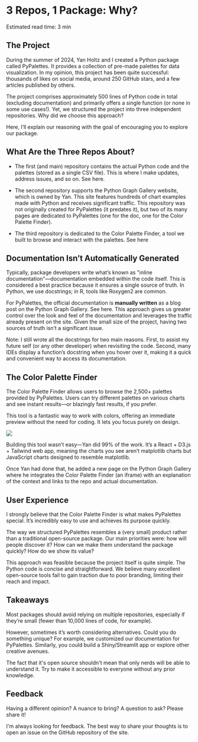 # 3 Repos, 1 Package: Why?

<div class="read-time">

Estimated read time: 3 min

</div>

## The Project

During the summer of 2024, Yan Holtz and I created a Python package called PyPalettes. It provides a collection of pre-made palettes for data visualization. In my opinion, this project has been quite successful: thousands of likes on social media, around 250 GitHub stars, and a few articles published by others.

The project comprises approximately 500 lines of Python code in total (excluding documentation) and primarily offers a single function (or none in some use cases!). Yet, we structured the project into three independent repositories. Why did we choose this approach?

Here, I’ll explain our reasoning with the goal of encouraging you to explore our package.

## What Are the Three Repos About?

- The first (and main) repository contains the actual Python code and the palettes (stored as a single CSV file). This is where I make updates, address issues, and so on. See here.

- The second repository supports the Python Graph Gallery website, which is owned by Yan. This site features hundreds of chart examples made with Python and receives significant traffic. This repository was not originally created for PyPalettes (it predates it), but two of its many pages are dedicated to PyPalettes (one for the doc, one for the Color Palette Finder).

- The third repository is dedicated to the Color Palette Finder, a tool we built to browse and interact with the palettes. See here

## Documentation Isn’t Automatically Generated

Typically, package developers write what’s known as "inline documentation"—documentation embedded within the code itself. This is considered a best practice because it ensures a single source of truth. In Python, we use docstrings; in R, tools like Roxygen2 are common.

For PyPalettes, the official documentation is **manually written** as a blog post on the Python Graph Gallery. See here. This approach gives us greater control over the look and feel of the documentation and leverages the traffic already present on the site. Given the small size of the project, having two sources of truth isn’t a significant issue.

Note: I still wrote all the docstrings for two main reasons. First, to assist my future self (or any other developer) when revisiting the code. Second, many IDEs display a function’s docstring when you hover over it, making it a quick and convenient way to access its documentation.

## The Color Palette Finder

The Color Palette Finder allows users to browse the 2,500+ palettes provided by PyPalettes. Users can try different palettes on various charts and see instant results—or blazingly fast results, if you prefer.

This tool is a fantastic way to work with colors, offering an immediate preview without the need for coding. It lets you focus purely on design.

![](../img/pypalettes.gif)

Building this tool wasn’t easy—Yan did 99% of the work. It’s a React + D3.js + Tailwind web app, meaning the charts you see aren’t matplotlib charts but JavaScript charts designed to resemble matplotlib.

Once Yan had done that, he added a new page on the Python Graph Gallery where he integrates the Color Palette Finder (an iframe) with an explanation of the context and links to the repo and actual documentation.

## User Experience

I strongly believe that the Color Palette Finder is what makes PyPalettes special. It’s incredibly easy to use and achieves its purpose quickly.

The way we structured PyPalettes resembles a (very small) product rather than a traditional open-source package. Our main priorities were: how will people discover it? How can we make them understand the package quickly? How do we show its value?

This approach was feasible because the project itself is quite simple. The Python code is concise and straightforward. We believe many excellent open-source tools fail to gain traction due to poor branding, limiting their reach and impact.

## Takeaways

Most packages should avoid relying on multiple repositories, especially if they’re small (fewer than 10,000 lines of code, for example).

However, sometimes it’s worth considering alternatives. Could you do something unique? For example, we customized our documentation for PyPalettes. Similarly, you could build a Shiny/Streamlit app or explore other creative avenues.

The fact that it's open source shouldn't mean that only nerds will be able to understand it. Try to make it accessible to everyone without any prior knowledge.

## Feedback

Having a different opinion? A nuance to bring? A question to ask? Please share it!

I'm always looking for feedback. The best way to share your thoughts is to open an issue on the GitHub repository of the site.

